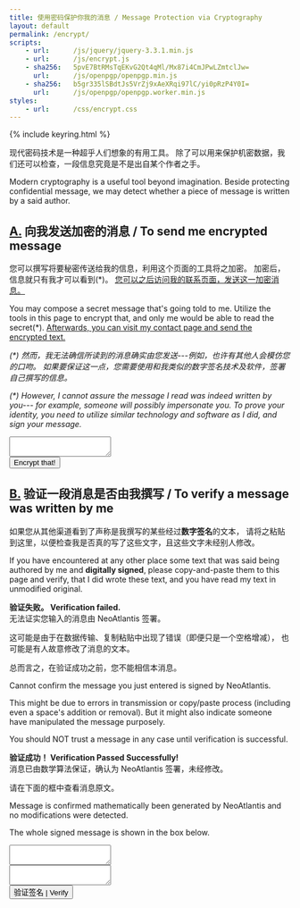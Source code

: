```yaml
---
title: 使用密码保护你我的消息 / Message Protection via Cryptography 
layout: default
permalink: /encrypt/
scripts:
    - url:      /js/jquery/jquery-3.3.1.min.js
    - url:      /js/encrypt.js
    - sha256:   5pvE7BtRMsTqEKvG2Qt4qMl/Mx87i4CmJPwLZmtclJw= 
      url:      /js/openpgp/openpgp.min.js
    - sha256:   b5gr335lSBdtJs5VrZj9xAeXRqi97lC/yi0pRzP4Y0I=
      url:      /js/openpgp/openpgp.worker.min.js
styles:
    - url:      /css/encrypt.css
---
```


{% include keyring.html %}

现代密码技术是一种超乎人们想象的有用工具。
除了可以用来保护机密数据，我们还可以检查，一段信息究竟是不是出自某个作者之手。

Modern cryptography is a useful tool beyond imagination. Beside protecting
confidential message, we may detect whether a piece of message is written by a
said author.



## [A.](#encrypt) 向我发送加密的消息 / To send me encrypted message

您可以撰写将要秘密传送给我的信息，利用这个页面的工具将之加密。
加密后，信息就只有我才可以看到(\*)。
[您可以之后访问我的联系页面，发送这一加密消息。](/contact)

You may compose a secret message that's going told to me. Utilize the tools in
this page to encrypt that, and only me would be able to read the secret(\*).
[Afterwards, you can visit my contact page and send the encrypted
text.](/contact)

_(\*) 然而，我无法确信所读到的消息确实由您发送---例如，也许有其他人会模仿您的口吻。
如果要保证这一点，您需要使用和我类似的数字签名技术及软件，签署自己撰写的信息。_

_(\*) However, I cannot assure the message I read was indeed written by you---
for example, someone will possibly impersonate you. To prove your identity,
you need to utilize similar technology and software as I did, and sign your message._

<div id="encrypt">
    <div><textarea class="userinput"></textarea></div>
    <div><button type="button">Encrypt that!</button></div>
</div>




## [B.](#verify) 验证一段消息是否由我撰写 / To verify a message was written by me


如果您从其他渠道看到了声称是我撰写的某些经过**数字签名**的文本，
请将之粘贴到这里，以便检查我是否真的写了这些文字，且这些文字未经别人修改。

If you have encountered at any other place some text that was said being
authored by me and **digitally signed**, please copy-and-paste them to this
page and verify, that I did wrote these text, and you have read my text in
unmodified original.

<div id="result">
    <div id="error" class="box">
        <div><strong>验证失败。 Verification failed.</strong></div>
        <div>
            无法证实您输入的消息由 NeoAtlantis 签署。
            <p />
            这可能是由于在数据传输、复制粘贴中出现了错误（即便只是一个空格增减），
            也可能是有人故意修改了消息的文本。
            <p />
            总而言之，在验证成功之前，您不能相信本消息。
        </div>
        <div>
            Cannot confirm the message you just entered is signed by NeoAtlantis.
            <p />
            This might be due to errors in transmission or copy/paste process
            (including even a space's addition or removal).
            But it might also indicate someone have manipulated the message
            purposely.
            <p />
            You should NOT trust a message in any case until verification is
            successful.
        </div>
    </div>
    <div id="success" class="box">
        <div><strong>验证成功！ Verification Passed Successfully!</strong></div>
        <div>
            消息已由数学算法保证，确认为 NeoAtlantis 签署，未经修改。
            <p />
            请在下面的框中查看消息原文。
        </div>
        <div>
            Message is confirmed mathematically been generated by NeoAtlantis
            and no modifications were detected.
            <p />
            The whole signed message is shown in the box below.
        </div>
        <div>
            <textarea id="original" readonly></textarea>
        </div>
    </div>
</div>

<div id="input">
    <div><textarea id="data" class="userinput"></textarea></div>
    <div><button id="verify" type="button">验证签名 | Verify</button></div>
</div>

<div id="keyring">
</div>

